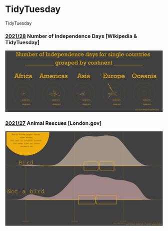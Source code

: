 # TidyTuesday
TidyTuesday 

### [2021/28](https://github.com/mariusgrabow/TidyTuesday/tree/main/plots) Number of Independence Days [Wikipedia & TidyTuesday]

![./plots/2021_27/2021_28_holiday.png](https://github.com/mariusgrabow/TidyTuesday/blob/main/plots/2021_28_holiday.png)

### [2021/27](https://github.com/mariusgrabow/TidyTuesday/tree/main/plots) Animal Rescues [London.gov]

![./plots/2021_27/2021_2_animal_rescue.png](https://github.com/mariusgrabow/TidyTuesday/blob/main/plots/2021_27_animal_rescue.png)
